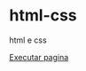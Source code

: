 # html-css
 html e css

 <a href="https://arilson21.github.io/html-css/desafio/android.html">Executar pagina</a>
